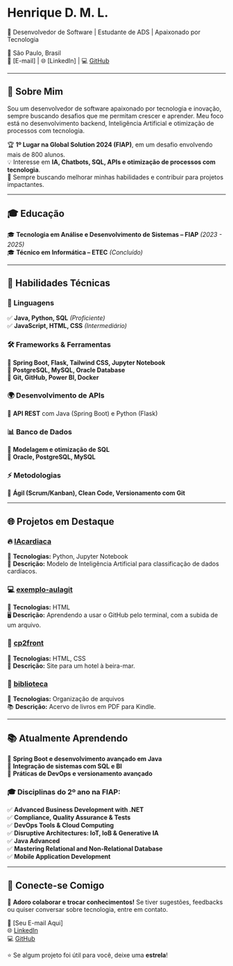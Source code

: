 # Henrique D. M. L.  
🎯 Desenvolvedor de Software | Estudante de ADS | Apaixonado por Tecnologia  

📍 São Paulo, Brasil  
📧 [E-mail] | 🌐 [LinkedIn] | 💻 [GitHub](https://github.com/HenriqueDML)  

---

## 🌟 Sobre Mim  
Sou um desenvolvedor de software apaixonado por tecnologia e inovação, sempre buscando desafios que me permitam crescer e aprender. Meu foco está no desenvolvimento backend, Inteligência Artificial e otimização de processos com tecnologia.  

🏆 **1º Lugar na Global Solution 2024 (FIAP)**, em um desafio envolvendo mais de 800 alunos.  
💡 Interesse em **IA, Chatbots, SQL, APIs e otimização de processos com tecnologia**.  
📌 Sempre buscando melhorar minhas habilidades e contribuir para projetos impactantes.  

---

## 🎓 Educação  
🎓 **Tecnologia em Análise e Desenvolvimento de Sistemas – FIAP** *(2023 - 2025)*  
🎓 **Técnico em Informática – ETEC** *(Concluído)*  

---

## 🚀 Habilidades Técnicas  

### 📌 Linguagens  
✅ **Java, Python, SQL** *(Proficiente)*  
✅ **JavaScript, HTML, CSS** *(Intermediário)*  

### 🛠 Frameworks & Ferramentas  
🔹 **Spring Boot, Flask, Tailwind CSS, Jupyter Notebook**  
🔹 **PostgreSQL, MySQL, Oracle Database**  
🔹 **Git, GitHub, Power BI, Docker**  

### 🌍 Desenvolvimento de APIs  
🔹 **API REST** com Java (Spring Boot) e Python (Flask)  

### 📊 Banco de Dados  
🔹 **Modelagem e otimização de SQL**  
🔹 **Oracle, PostgreSQL, MySQL**  

### ⚡ Metodologias  
🔹 **Ágil (Scrum/Kanban), Clean Code, Versionamento com Git**  

---

## 🌐 Projetos em Destaque  

### 🔥 **[IAcardiaca](https://github.com/HenriqueDML/IAcardiaca)**  
📌 **Tecnologias:** Python, Jupyter Notebook  
🧠 **Descrição:** Modelo de Inteligência Artificial para classificação de dados cardíacos.  

### 💻 **[exemplo-aulagit](https://github.com/HenriqueDML/exemplo-aulagit)**  
📌 **Tecnologias:** HTML  
🖥 **Descrição:** Aprendendo a usar o GitHub pelo terminal, com a subida de um arquivo.  

### 🌊 **[cp2front](https://github.com/HenriqueDML/cp2front)**  
📌 **Tecnologias:** HTML, CSS  
🏨 **Descrição:** Site para um hotel à beira-mar.  

### 📂 **[biblioteca](https://github.com/HenriqueDML/biblioteca)**  
📌 **Tecnologias:** Organização de arquivos  
📚 **Descrição:** Acervo de livros em PDF para Kindle.  

---

## 📚 Atualmente Aprendendo  
🔹 **Spring Boot e desenvolvimento avançado em Java**  
🔹 **Integração de sistemas com SQL e BI**  
🔹 **Práticas de DevOps e versionamento avançado**  

### 🎓 Disciplinas do 2º ano na FIAP:  
✅ **Advanced Business Development with .NET**  
✅ **Compliance, Quality Assurance & Tests**  
✅ **DevOps Tools & Cloud Computing**  
✅ **Disruptive Architectures: IoT, IoB & Generative IA**  
✅ **Java Advanced**  
✅ **Mastering Relational and Non-Relational Database**  
✅ **Mobile Application Development**  

---

## 🤝 Conecte-se Comigo  
💬 **Adoro colaborar e trocar conhecimentos!** Se tiver sugestões, feedbacks ou quiser conversar sobre tecnologia, entre em contato.  

📧 [Seu E-mail Aqui]  
🌐 [LinkedIn](#)  
💻 [GitHub](https://github.com/HenriqueDML)  

⭐ Se algum projeto foi útil para você, deixe uma **estrela**!  
